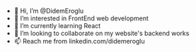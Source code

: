 - 👋 Hi, I’m @DidemEroglu
- 👀 I’m interested in FrontEnd web development
- 🌱 I’m currently learning React
- 💞️ I’m looking to collaborate on my website's backend works
- 📫 Reach me from linkedin.com/didemeroglu

<!---
DidemEroglu/DidemEroglu is a ✨ special ✨ repository because its `README.md` (this file) appears on your GitHub profile.
You can click the Preview link to take a look at your changes.
--->
